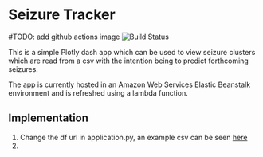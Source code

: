 # Seizure Tracker  

#TODO: add github actions image
![Build Status](https://github.com/this-josh/seizure_tracker/workflows/deploy-to-eb/badge.svg)


This is a simple Plotly dash app which can be used to view seizure clusters which are read from a csv with the intention being to predict forthcoming seizures. 

The app is currently hosted in an Amazon Web Services Elastic Beanstalk environment and is refreshed using a lambda function.

## Implementation
1. Change the df url in application.py, an example csv can be seen [here]('https://docs.google.com/spreadsheets/d/e/2PACX-1vT1E1Y9IohHUf_WI6bOaJ162ZnRIv39tJbVF8C7Ow0-wqN-DDxslgTfhsUwvQUqoXn-grW89r_BRIyw/pub?gid=0&single=true&output=csv')
2. 